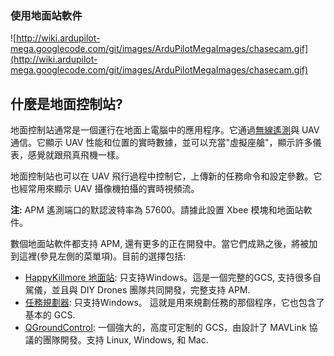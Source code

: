 ### 使用地面站軟件 ###

![http://wiki.ardupilot-mega.googlecode.com/git/images/ArduPilotMegaImages/chasecam.gif](http://wiki.ardupilot-mega.googlecode.com/git/images/ArduPilotMegaImages/chasecam.gif)

## 什麼是地面控制站? ##

地面控制站通常是一個運行在地面上電腦中的應用程序。它通過[無線遙測](Wireless.md)與 UAV 通信。它顯示 UAV 性能和位置的實時數據，並可以充當"虛擬座艙"，顯示許多儀表，感覺就跟飛真飛機一樣。

地面控制站也可以在 UAV 飛行過程中控制它，上傳新的任務命令和設定參數。它也經常用來顯示 UAV 攝像機拍攝的實時視頻流。

**注:** APM 遙測端口的默認波特率為 57600。請據此設置 Xbee 模塊和地面站軟件。

數個地面站軟件都支持 APM, 還有更多的正在開發中。當它們成熟之後，將被加到這裡(參見左側的菜單項)。目前的選擇包括:

  * [HappyKillmore 地面站](http://code.google.com/p/ardupilot-mega/wiki/HappyKillmore): 只支持Windows。這是一個完整的GCS, 支持很多自駕儀，並且與 DIY Drones 團隊共同開發，完整支持 APM.
  * [任務規劃器](Mission.md): 只支持Windows。 這就是用來規劃任務的那個程序，它也包含了基本的 GCS.
  * [QGroundControl](http://code.google.com/p/ardupilot-mega/wiki/QGC): 一個強大的，高度可定制的 GCS，由設計了 MAVLink 協議的團隊開發。支持 Linux, Windows, 和 Mac.